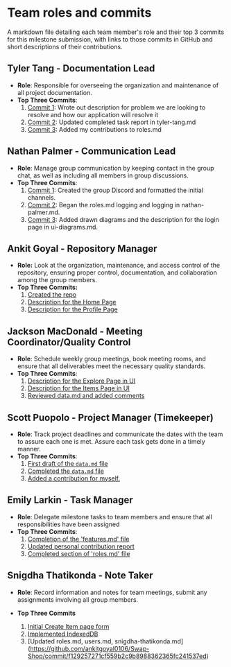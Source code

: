 # Team roles and commits

A markdown file detailing each team member's role and their top 3 commits for this milestone submission, with links to those commits in GitHub and short descriptions of their contributions.

## Tyler Tang - Documentation Lead

- **Role**: Responsible for overseeing the organization and maintenance of all project documentation.
- **Top Three Commits**:
  1. [Commit 1](https://github.com/ankitgoyal0106/326-Group-Project/commit/9fff27b5f7748f2a416ae83732fb28f77c4a8564): Wrote out description for problem we are looking to resolve and how our application will resolve it
  2. [Commit 2](https://github.com/ankitgoyal0106/Swap-Shop/commit/fed58f6ac247f59c36369c7762190be086eaf916): Updated completed task report in tyler-tang.md
  3. [Commit 3](https://github.com/ankitgoyal0106/Swap-Shop/commit/f2a7ac4c2689157a0b37f3a17e7732d0387437bc): Added my contributions to roles.md

## Nathan Palmer - Communication Lead

- **Role**: Manage group communication by keeping contact in the group chat, as well as including all members in group discussions.
- **Top Three Commits**:
   1. [Commit 1](Link): Created the group Discord and formatted the initial channels.
   2. [Commit 2](https://github.com/ankitgoyal0106/Swap-Shop/commit/4f33dbd85974dea0ab2ceb710e1f3a86cf6e11fd): Began the roles.md logging and logging in nathan-palmer.md.
   3. [Commit 3](https://github.com/ankitgoyal0106/326-Group-Project/commit/ff52e96e34b388455afe70c56f6b6855e79accf7): Added drawn diagrams and the description for the login page in ui-diagrams.md.

## Ankit Goyal - Repository Manager

- **Role:** Look at the organization, maintenance, and access control of the repository, ensuring proper control, documentation, and collaboration among the group members.
- **Top Three Commits:**
   1. [Created the repo](https://github.com/ankitgoyal0106/326-Group-Project/commit/aeb5fd20fa964e6aa7d805033bfda3d3d0e05a14)
   2. [Description for the Home Page](https://github.com/ankitgoyal0106/326-Group-Project/commit/d67bd2c39da4c95d820834b6f6d9dea23ed9b3ae)
   3. [Description for the Profile Page](https://github.com/ankitgoyal0106/326-Group-Project/commit/bdb20dd3d299b292c07c5eba8a7849e243311535)

## Jackson MacDonald - Meeting Coordinator/Quality Control

- **Role**: Schedule weekly group meetings, book meeting rooms, and ensure that all deliverables meet the necessary quality standards.
- **Top Three Commits**:
   1. [Description for the Explore Page in UI](https://github.com/ankitgoyal0106/326-Group-Project/commit/819ac099a632852eb95f1b2c472553a15c7acee8)
   2. [Description for the Items Page in UI](https://github.com/ankitgoyal0106/326-Group-Project/commit/27e8d1b42283626c8f955a1dcb67b41f8ddc2072)
   3. [Reviewed data.md and added comments](https://github.com/ankitgoyal0106/326-Group-Project/commit/3e203fa36cd2285dd02c9cc6bd71911698874c32)

## Scott Puopolo - Project Manager (Timekeeper)

- **Role**: Track project deadlines and communicate the dates with the team to assure each one is met. Assure each task gets done in a timely manner.
- **Top Three Commits**:
   1. [First draft of the `data.md` file](https://github.com/ankitgoyal0106/326-Group-Project/commit/65a4ec9c19b64f6505597d11f829252e04b70474)
   2. [Completed the `data.md` file](https://github.com/ankitgoyal0106/326-Group-Project/commit/3e203fa36cd2285dd02c9cc6bd71911698874c32)
   3. [Added a contribution for myself.](https://github.com/ankitgoyal0106/326-Group-Project/commit/ab1e3e111cc9d63a2653d786a2d12b5d3c6c8a5c)

## Emily Larkin - Task Manager

- **Role**: Delegate milestone tasks to team members and ensure that all responsibilities have been assigned
- **Top Three Commits**:
   1. [Completion of the 'features.md' file](https://github.com/ankitgoyal0106/Swap-Shop/commit/ce047b6cce4d98d0f3c854db2ae32e1bab28c55a)
   2. [Updated personal contribution report](https://github.com/ankitgoyal0106/Swap-Shop/commit/28a178e7c1c913a21cb8f931381c3adb26ebe2d6)
   3. [Completed section of 'roles.md' file](https://github.com/ankitgoyal0106/Swap-Shop/commit/5911a958ab61a76f9d327c75ad2c092d94604ec0)

## Snigdha Thatikonda - Note Taker

- **Role**: Record information and notes for team meetings, submit any assignments involving all group members.

- **Top Three Commits**
   1. [Initial Create Item page form](https://github.com/ankitgoyal0106/Swap-Shop/commit/cceb18b7911913380da1735f37fd313239c9439a)
   2. [Implemented IndexedDB](https://github.com/ankitgoyal0106/Swap-Shop/commit/d8ef419d461eea5926e1a471c73b6aad5d6ad11d)
   3. [Updated roles.md, users.md, snigdha-thatikonda.md] (https://github.com/ankitgoyal0106/Swap-Shop/commit/f129257271cf559b2c9b8988362365fc241537ed)
